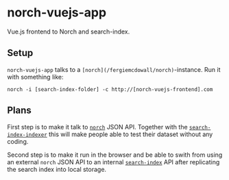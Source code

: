 # norch-vuejs-app
Vue.js frontend to Norch and search-index. 

## Setup
`norch-vuejs-app` talks to a `[norch](/fergiemcdowall/norch)`-instance. Run it with something like:

```console
norch -i [search-index-folder] -c http://[norch-vuejs-frontend].com
```

## Plans
First step is to make it talk to [`norch`](https://github.com/fergiemcdowall/norch) JSON API. Together with the [`search-index-indexer`](https://github.com/eklem/search-index-indexer) this will make people able to test their dataset without any coding.

Second step is to make it run in the browser and be able to swith from using an external `norch` JSON API to an internal [`search-index`](https://github.com/fergiemcdowall/search-index) API after replicating the search index into local storage.
